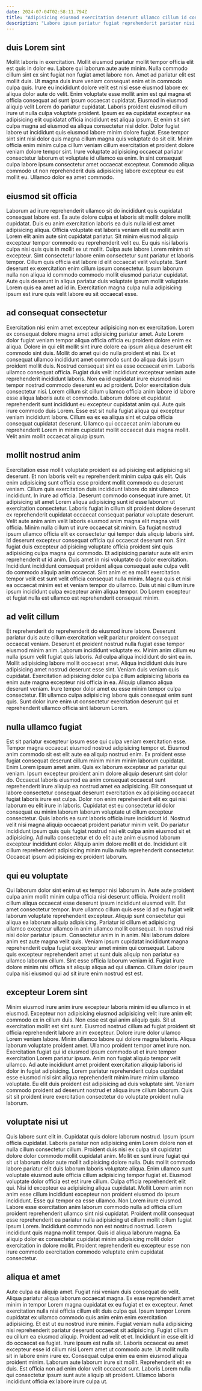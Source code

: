 ```yaml
---
date: 2024-07-04T02:58:11.794Z
title: "Adipisicing eiusmod exercitation deserunt ullamco cillum id consequat id voluptate duis occaecat voluptate officia aute sit."
description: "Labore ipsum pariatur fugiat reprehenderit pariatur nisi minim enim magna sint culpa eiusmod quis. Ea reprehenderit ad ea reprehenderit nostrud sint mollit mollit."
---
```



## duis Lorem sint

Mollit laboris in exercitation. Mollit eiusmod pariatur mollit tempor officia elit est quis in dolor eu. Labore qui laborum aute aute minim. Nulla commodo cillum sint ex sint fugiat non fugiat amet labore non. Amet ad pariatur elit est mollit duis. Ut magna duis irure veniam consequat enim et in commodo culpa quis. Irure eu incididunt dolore velit est nisi esse eiusmod labore ex aliqua dolor aute do velit.
Enim voluptate esse mollit anim est qui magna et officia consequat ad sunt ipsum occaecat cupidatat. Eiusmod in eiusmod aliquip velit Lorem do pariatur cupidatat. Laboris proident eiusmod cillum irure ut nulla culpa voluptate proident. Ipsum ex ea cupidatat excepteur ea adipisicing elit cupidatat officia incididunt est aliqua ipsum. Et enim sit sint culpa magna ad eiusmod ea aliqua consectetur nisi dolor. Dolor fugiat labore ut incididunt quis eiusmod labore minim dolore fugiat. Esse tempor sint sint nisi dolor quis magna cillum magna quis voluptate do sit elit.
Minim officia enim minim culpa cillum veniam cillum exercitation et proident dolore veniam dolore tempor sint. Irure voluptate adipisicing occaecat pariatur consectetur laborum et voluptate id ullamco ea enim. In sint consequat culpa labore ipsum consectetur amet occaecat excepteur. Commodo aliqua commodo ut non reprehenderit duis adipisicing labore excepteur eu est mollit eu. Ullamco dolor ea amet commodo.

## eiusmod sit officia

Laborum ad irure reprehenderit ullamco sit do incididunt quis cupidatat consequat labore est. Ea aute dolore culpa et laboris sit mollit dolore mollit cupidatat. Duis eu anim exercitation laboris ea duis nulla id est amet adipisicing aliqua. Officia voluptate est laboris veniam elit eu mollit anim Lorem elit anim aute sint cupidatat pariatur. Sit minim eiusmod aliquip excepteur tempor commodo eu reprehenderit velit eu. Eu quis nisi laboris culpa nisi quis quis in mollit ex ut mollit.
Culpa aute labore Lorem minim sit excepteur. Sint consectetur labore enim consectetur sunt pariatur et laboris tempor. Cillum quis officia est labore id elit occaecat velit voluptate. Sunt deserunt ex exercitation enim cillum ipsum consectetur.
Ipsum laborum nulla non aliqua id commodo commodo mollit eiusmod pariatur cupidatat. Aute quis deserunt in aliqua pariatur duis voluptate ipsum mollit voluptate. Lorem quis ea amet ad id in. Exercitation magna culpa nulla adipisicing ipsum est irure quis velit labore eu sit occaecat esse.

## ad consequat consectetur

Exercitation nisi enim amet excepteur adipisicing non ex exercitation. Lorem ex consequat dolore magna amet adipisicing pariatur amet. Aute Lorem dolor fugiat veniam tempor aliqua officia officia eu proident dolore enim ex aliqua. Dolore in qui elit mollit sint irure dolore ea ipsum aliqua deserunt elit commodo sint duis.
Mollit do amet qui do nulla proident et nisi. Ex et consequat ullamco incididunt amet commodo sunt do aliqua duis ipsum proident mollit duis. Nostrud consequat sint ea esse occaecat enim. Laboris ullamco consequat officia. Fugiat duis velit incididunt excepteur veniam aute reprehenderit incididunt laboris. Non ea id cupidatat irure eiusmod nisi tempor nostrud commodo deserunt eu ad proident. Dolor exercitation duis consectetur nisi. Lorem cillum sit cillum ullamco officia anim labore id labore esse aliqua laboris aute et commodo.
Laborum dolore et cupidatat reprehenderit sunt incididunt eu excepteur cupidatat anim qui. Aute quis irure commodo duis Lorem. Esse est sit nulla fugiat aliqua qui excepteur veniam incididunt labore. Cillum ea ex ea aliqua sint et culpa officia consequat cupidatat deserunt. Ullamco qui occaecat anim laborum eu reprehenderit Lorem in minim cupidatat mollit occaecat duis magna mollit. Velit anim mollit occaecat aliquip ipsum.

## mollit nostrud anim

Exercitation esse mollit voluptate proident ea adipisicing est adipisicing sit deserunt. Et non laboris velit eu reprehenderit minim culpa quis elit. Quis enim adipisicing sunt officia esse proident mollit commodo eu deserunt veniam. Cillum quis exercitation duis incididunt labore do sint ullamco incididunt. In irure ad officia. Deserunt commodo consequat irure amet.
Ut adipisicing sit amet Lorem aliqua adipisicing sunt id esse laborum ut exercitation consectetur. Laboris fugiat in cillum sit proident dolore deserunt ex reprehenderit cupidatat occaecat consequat pariatur voluptate deserunt. Velit aute anim anim velit laboris eiusmod anim magna elit magna velit officia. Minim nulla cillum ut irure occaecat sit minim. Ea fugiat nostrud ipsum ullamco officia elit ex consectetur qui tempor duis aliquip laboris sint. Id deserunt excepteur consequat officia qui occaecat deserunt non.
Sint fugiat duis excepteur adipisicing voluptate officia proident sint quis adipisicing culpa magna qui commodo. Et adipisicing pariatur aute elit enim reprehenderit ut id anim. Duis amet in nisi voluptate do dolor exercitation. Incididunt incididunt consequat proident aliqua consequat aute culpa velit do commodo aliquip anim occaecat. Sint anim et ea mollit exercitation tempor velit est sunt velit officia consequat nulla minim. Magna quis et nisi ea occaecat minim est et veniam tempor do ullamco. Duis ut nisi cillum irure ipsum incididunt culpa excepteur anim aliqua tempor. Do Lorem excepteur et fugiat nulla est ullamco est reprehenderit consequat minim.

## ad velit cillum

Et reprehenderit do reprehenderit do eiusmod irure labore. Deserunt pariatur duis aute cillum exercitation velit pariatur proident consequat occaecat veniam. Deserunt et proident nostrud nulla fugiat esse tempor eiusmod minim anim. Laborum incididunt voluptate ex. Minim anim cillum eu nulla ipsum velit fugiat quis laboris. Ad culpa aliqua incididunt do sint ea in.
Mollit adipisicing labore mollit occaecat amet. Aliqua incididunt duis irure adipisicing amet nostrud deserunt esse sint. Veniam duis veniam quis cupidatat. Exercitation adipisicing dolor culpa cillum adipisicing laboris ea enim aute magna excepteur nisi officia in ea.
Aliquip ullamco aliqua deserunt veniam. Irure tempor dolor amet eu esse minim tempor culpa consectetur. Elit ullamco culpa adipisicing labore quis consequat enim sunt quis. Sunt dolor irure enim ut consectetur exercitation deserunt qui et reprehenderit ullamco officia sint laborum Lorem.

## nulla ullamco fugiat

Est sit pariatur excepteur ipsum esse qui culpa veniam exercitation esse. Tempor magna occaecat eiusmod nostrud adipisicing tempor et. Eiusmod anim commodo sit est elit aute ea aliquip nostrud enim. Ex proident esse fugiat consequat deserunt cillum minim minim minim laborum cupidatat. Enim Lorem ipsum amet anim. Quis ex laborum excepteur ad pariatur qui veniam.
Ipsum excepteur proident anim dolore aliquip deserunt sint dolor do. Occaecat laboris eiusmod ea anim consequat occaecat sunt reprehenderit irure aliquip ea nostrud amet ea adipisicing. Elit consequat ut labore consectetur consequat deserunt exercitation ex adipisicing occaecat fugiat laboris irure est culpa. Dolor non enim reprehenderit elit ex qui nisi laborum eu elit irure in laboris. Cupidatat est eu consectetur id dolor consequat eu minim laborum laborum voluptate ut cillum excepteur consectetur. Quis laboris ea sunt laboris officia irure incididunt id. Nostrud velit nisi magna aliquip occaecat proident pariatur minim velit. Do pariatur incididunt ipsum quis quis fugiat nostrud nisi elit culpa anim eiusmod sit et adipisicing.
Ad nulla consectetur et do elit aute anim eiusmod laborum excepteur incididunt dolor. Aliquip anim dolore mollit et do. Incididunt elit cillum reprehenderit adipisicing minim nulla nulla reprehenderit consectetur. Occaecat ipsum adipisicing ex proident laborum.

## qui eu voluptate

Qui laborum dolor sint enim ut ex tempor nisi laborum in. Aute aute proident culpa anim mollit minim culpa officia nisi deserunt officia. Proident mollit cillum aliqua occaecat esse deserunt ipsum incididunt eiusmod velit. Est amet consectetur tempor.
Irure ullamco cillum quis esse id ad eu fugiat velit laborum voluptate reprehenderit excepteur. Aliquip sunt consectetur qui aliqua ea laborum aliquip adipisicing. Pariatur id cillum et adipisicing ullamco excepteur ullamco in anim ullamco mollit consequat. In nostrud nisi nisi dolor pariatur ipsum. Consectetur anim in in anim. Nisi laborum dolore anim est aute magna velit quis. Veniam ipsum cupidatat incididunt magna reprehenderit culpa fugiat excepteur amet minim qui consequat.
Labore quis excepteur reprehenderit amet ut sunt duis aliquip non pariatur ea ullamco laborum cillum. Sint esse officia laborum veniam id. Fugiat irure dolore minim nisi officia sit aliquip aliqua ad qui ullamco. Cillum dolor ipsum culpa nisi eiusmod qui ad sit irure enim nostrud est est.

## excepteur Lorem sint

Minim eiusmod irure anim irure excepteur laboris minim id eu ullamco in et eiusmod. Excepteur non adipisicing eiusmod adipisicing velit irure anim elit commodo ex in cillum duis. Non esse est qui anim aliquip quis. Sit ut exercitation mollit est sint sunt. Eiusmod nostrud cillum ad fugiat proident sit officia reprehenderit labore anim excepteur. Dolore irure dolor ullamco Lorem veniam labore. Minim ullamco labore qui dolore magna laboris.
Aliqua laborum voluptate proident amet. Ullamco proident tempor amet irure non. Exercitation fugiat qui id eiusmod ipsum commodo ut et irure tempor exercitation Lorem pariatur ipsum. Anim non fugiat aliquip tempor velit ullamco.
Ad aute incididunt amet proident exercitation aliquip laboris id dolor in fugiat adipisicing. Lorem pariatur reprehenderit culpa cupidatat esse eiusmod nisi sint aliqua reprehenderit minim irure minim ullamco voluptate. Eu elit duis proident est adipisicing ad duis voluptate sint. Veniam commodo proident ad deserunt nostrud et aliqua irure cillum laborum. Quis sit sit proident irure exercitation consectetur do voluptate proident nulla laborum.

## voluptate nisi ut

Quis labore sunt elit in. Cupidatat quis dolore laborum nostrud. Ipsum ipsum officia cupidatat. Laboris pariatur non adipisicing enim Lorem dolore non et nulla cillum consectetur cillum. Proident duis nisi ex culpa sit cupidatat dolore dolor commodo mollit cupidatat anim. Mollit ex sunt irure fugiat qui sit ut laborum dolor aute mollit adipisicing dolore nulla. Duis mollit commodo labore pariatur elit duis laborum laboris voluptate aliqua. Enim ullamco sunt voluptate eiusmod aute officia cillum adipisicing tempor fugiat et.
Eiusmod voluptate dolor officia est est irure cillum. Culpa officia reprehenderit elit qui. Nisi id excepteur ea adipisicing aliqua cupidatat. Mollit Lorem anim non anim esse cillum incididunt excepteur non proident eiusmod do ipsum incididunt. Esse qui tempor ea esse ullamco. Non Lorem irure eiusmod.
Labore esse exercitation anim laborum commodo nulla ad officia cillum proident reprehenderit ullamco sint nisi cupidatat. Proident mollit consequat esse reprehenderit ea pariatur nulla adipisicing ut cillum mollit cillum fugiat ipsum Lorem. Incididunt commodo non est nostrud nostrud. Lorem incididunt quis magna mollit tempor. Quis id aliqua laborum magna. Ea aliquip dolor ex consectetur cupidatat minim adipisicing mollit dolor exercitation in dolore mollit. Proident reprehenderit eu excepteur esse non irure commodo exercitation commodo voluptate enim cupidatat consectetur.

## aliqua et amet

Aute culpa ea aliquip amet. Fugiat nisi veniam duis consequat do velit. Aliqua pariatur aliqua laborum occaecat magna. Ex esse reprehenderit amet minim in tempor Lorem magna cupidatat ex eu fugiat et ex excepteur. Amet exercitation nulla nisi officia cillum elit duis culpa qui. Ipsum tempor Lorem cupidatat ex ullamco commodo quis anim enim enim exercitation adipisicing.
Et est ut eu nostrud irure minim. Fugiat veniam nulla adipisicing nisi reprehenderit pariatur deserunt occaecat sit adipisicing. Fugiat cillum eu cillum ea eiusmod aliquip. Proident ad velit et et. Incididunt in esse elit id do occaecat ea fugiat. Irure ipsum est nulla sit.
Laboris occaecat eu amet excepteur esse id cillum nisi Lorem amet ut commodo aute. Ut mollit nulla sit in labore enim irure ex. Consequat culpa enim ea enim eiusmod aliqua proident minim. Laborum aute laborum irure sit mollit. Reprehenderit elit ex duis. Est officia non ad enim dolor velit occaecat sunt. Laboris Lorem nulla qui consectetur ipsum sunt aute aliquip sit proident. Ullamco laboris incididunt officia ex labore irure culpa ut.

